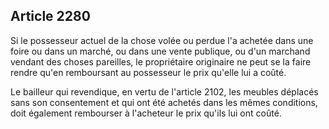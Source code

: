 Article 2280
----
Si le possesseur actuel de la chose volée ou perdue l'a achetée dans une foire
ou dans un marché, ou dans une vente publique, ou d'un marchand vendant des
choses pareilles, le propriétaire originaire ne peut se la faire rendre qu'en
remboursant au possesseur le prix qu'elle lui a coûté.

Le bailleur qui revendique, en vertu de l'article 2102, les meubles déplacés
sans son consentement et qui ont été achetés dans les mêmes conditions, doit
également rembourser à l'acheteur le prix qu'ils lui ont coûté.
